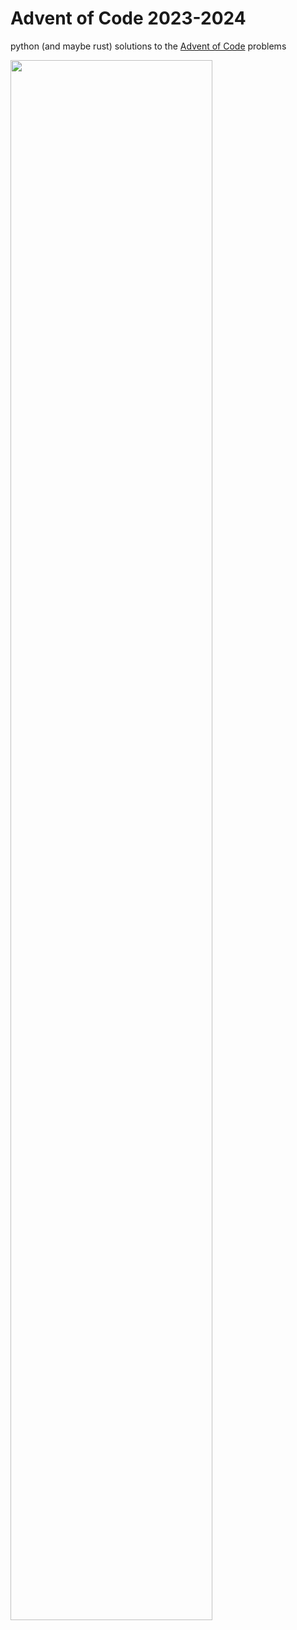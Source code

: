# Advent of Code 2023-2024

python (and maybe rust) solutions to the [Advent of Code](https://adventofcode.com) problems

<a href="https://adventofcode.com"><img src="https://aplwiki.com/images/0/0d/Advent_Of_Code_Logo.png" width="80%" /></a>
